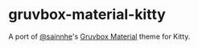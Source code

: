 # gruvbox-material-kitty

A port of [@sainnhe](https://github.com/sainnhe)'s [Gruvbox Material](https://github.com/gruvbox-material/gruvbox-material/) theme for Kitty.
